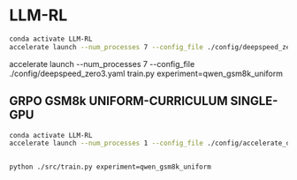 # LLM-RL

```bash
conda activate LLM-RL
accelerate launch --num_processes 7 --config_file ./config/deepspeed_zero3.yaml GRPO_GSM8k_curriculum.py --config ./config/grpo-qwen-2.5-05b-gsm8k-uniform.yaml
```

accelerate launch --num_processes 7 --config_file ./config/deepspeed_zero3.yaml train.py experiment=qwen_gsm8k_uniform

## GRPO GSM8k UNIFORM-CURRICULUM SINGLE-GPU

```bash
conda activate LLM-RL
accelerate launch --num_processes 1 --config_file ./config/accelerate_deepspeed_zero3_config.yaml ./src/train.py experiment=qwen_gsm8k_uniform


python ./src/train.py experiment=qwen_gsm8k_uniform